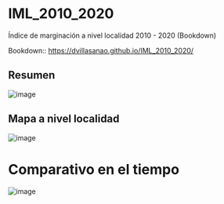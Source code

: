 # IML_2010_2020
Índice de marginación a nivel localidad 2010 - 2020 (Bookdown)    

Bookdown::  https://dvillasanao.github.io/IML_2010_2020/   

## Resumen  

![image](https://github.com/dvillasanao/IML_2010_2020/assets/38300596/7f9426d0-0a05-40d4-adf2-d7ab48ff6282)

## Mapa a nivel localidad   

![image](https://github.com/dvillasanao/IML_2010_2020/assets/38300596/1e8a1a24-4259-4b11-844c-ff05dd8a7777)


# Comparativo en el tiempo   

![image](https://github.com/dvillasanao/IML_2010_2020/assets/38300596/3eef8830-3d11-4f9c-950f-58828561b60b)

